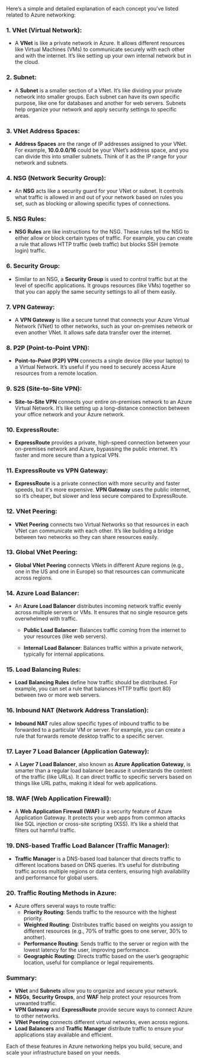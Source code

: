 Here’s a simple and detailed explanation of each concept you’ve listed related to Azure networking:

### 1. **VNet (Virtual Network)**:
- A **VNet** is like a private network in Azure. It allows different resources like Virtual Machines (VMs) to communicate securely with each other and with the internet. It’s like setting up your own internal network but in the cloud.

### 2. **Subnet**:
- A **Subnet** is a smaller section of a VNet. It’s like dividing your private network into smaller groups. Each subnet can have its own specific purpose, like one for databases and another for web servers. Subnets help organize your network and apply security settings to specific areas.

### 3. **VNet Address Spaces**:
- **Address Spaces** are the range of IP addresses assigned to your VNet. For example, **10.0.0.0/16** could be your VNet’s address space, and you can divide this into smaller subnets. Think of it as the IP range for your network and subnets.

### 4. **NSG (Network Security Group)**:
- An **NSG** acts like a security guard for your VNet or subnet. It controls what traffic is allowed in and out of your network based on rules you set, such as blocking or allowing specific types of connections.

### 5. **NSG Rules**:
- **NSG Rules** are like instructions for the NSG. These rules tell the NSG to either allow or block certain types of traffic. For example, you can create a rule that allows HTTP traffic (web traffic) but blocks SSH (remote login) traffic.

### 6. **Security Group**:
- Similar to an NSG, a **Security Group** is used to control traffic but at the level of specific applications. It groups resources (like VMs) together so that you can apply the same security settings to all of them easily.

### 7. **VPN Gateway**:
- A **VPN Gateway** is like a secure tunnel that connects your Azure Virtual Network (VNet) to other networks, such as your on-premises network or even another VNet. It allows safe data transfer over the internet.

### 8. **P2P (Point-to-Point VPN)**:
- **Point-to-Point (P2P) VPN** connects a single device (like your laptop) to a Virtual Network. It’s useful if you need to securely access Azure resources from a remote location.

### 9. **S2S (Site-to-Site VPN)**:
- **Site-to-Site VPN** connects your entire on-premises network to an Azure Virtual Network. It’s like setting up a long-distance connection between your office network and your Azure network.

### 10. **ExpressRoute**:
- **ExpressRoute** provides a private, high-speed connection between your on-premises network and Azure, bypassing the public internet. It’s faster and more secure than a typical VPN.

### 11. **ExpressRoute vs VPN Gateway**:
- **ExpressRoute** is a private connection with more security and faster speeds, but it's more expensive. **VPN Gateway** uses the public internet, so it’s cheaper, but slower and less secure compared to ExpressRoute.

### 12. **VNet Peering**:
- **VNet Peering** connects two Virtual Networks so that resources in each VNet can communicate with each other. It’s like building a bridge between two networks so they can share resources easily.

### 13. **Global VNet Peering**:
- **Global VNet Peering** connects VNets in different Azure regions (e.g., one in the US and one in Europe) so that resources can communicate across regions.

### 14. **Azure Load Balancer**:
- An **Azure Load Balancer** distributes incoming network traffic evenly across multiple servers or VMs. It ensures that no single resource gets overwhelmed with traffic.
  
  - **Public Load Balancer**: Balances traffic coming from the internet to your resources (like web servers).
  
  - **Internal Load Balancer**: Balances traffic within a private network, typically for internal applications.

### 15. **Load Balancing Rules**:
- **Load Balancing Rules** define how traffic should be distributed. For example, you can set a rule that balances HTTP traffic (port 80) between two or more web servers.

### 16. **Inbound NAT (Network Address Translation)**:
- **Inbound NAT** rules allow specific types of inbound traffic to be forwarded to a particular VM or server. For example, you can create a rule that forwards remote desktop traffic to a specific server.

### 17. **Layer 7 Load Balancer (Application Gateway)**:
- A **Layer 7 Load Balancer**, also known as **Azure Application Gateway**, is smarter than a regular load balancer because it understands the content of the traffic (like URLs). It can direct traffic to specific servers based on things like URL paths, making it ideal for web applications.

### 18. **WAF (Web Application Firewall)**:
- A **Web Application Firewall (WAF)** is a security feature of Azure Application Gateway. It protects your web apps from common attacks like SQL injection or cross-site scripting (XSS). It’s like a shield that filters out harmful traffic.

### 19. **DNS-based Traffic Load Balancer (Traffic Manager)**:
- **Traffic Manager** is a DNS-based load balancer that directs traffic to different locations based on DNS queries. It’s useful for distributing traffic across multiple regions or data centers, ensuring high availability and performance for global users.

### 20. **Traffic Routing Methods in Azure**:
- Azure offers several ways to route traffic:
  - **Priority Routing**: Sends traffic to the resource with the highest priority.
  - **Weighted Routing**: Distributes traffic based on weights you assign to different resources (e.g., 70% of traffic goes to one server, 30% to another).
  - **Performance Routing**: Sends traffic to the server or region with the lowest latency for the user, improving performance.
  - **Geographic Routing**: Directs traffic based on the user’s geographic location, useful for compliance or legal requirements.

### Summary:
- **VNet** and **Subnets** allow you to organize and secure your network.
- **NSGs**, **Security Groups**, and **WAF** help protect your resources from unwanted traffic.
- **VPN Gateway** and **ExpressRoute** provide secure ways to connect Azure to other networks.
- **VNet Peering** connects different virtual networks, even across regions.
- **Load Balancers** and **Traffic Manager** distribute traffic to ensure your applications stay available and efficient.

Each of these features in Azure networking helps you build, secure, and scale your infrastructure based on your needs.
